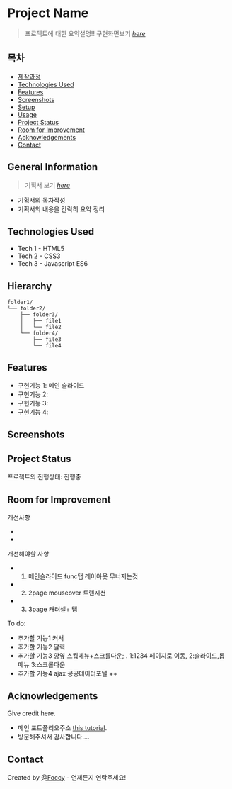 # Project Name

> 프로젝트에 대한 요약설명!!
> 구현화면보기 [_here_](https://foccy.github.io/project_1/)

## 목차

- [제작과정](#general-information)
- [Technologies Used](#technologies-used)
- [Features](#features)
- [Screenshots](#screenshots)
- [Setup](#setup)
- [Usage](#usage)
- [Project Status](#project-status)
- [Room for Improvement](#room-for-improvement)
- [Acknowledgements](#acknowledgements)
- [Contact](#contact)
<!-- * [License](#license) -->

## General Information

> 기획서 보기 [_here_](https://github.com/Foccy/project_1/blob/main/%EA%B8%B0%ED%9A%8D%EC%84%9C.pdf)

- 기획서의 목차작성
- 기획서의 내용을 간락히 요약 정리

## Technologies Used

<!-- 사용한 기술환경 (언어와 버전을 작성) -->

- Tech 1 - HTML5
- Tech 2 - CSS3
- Tech 3 - Javascript ES6

## Hierarchy

<!-- 가능할 경우 html 구조를 트리구조로 표현 -->

```text
folder1/
└── folder2/
    ├── folder3/
    │   ├── file1
    │   └── file2
    └── folder4/
        ├── file3
        └── file4
```

## Features

- 구현기능 1: 메인 슬라이드
- 구현기능 2:
- 구현기능 3:
- 구현기능 4:

## Screenshots

<!-- ![구현화면스크린샷](./img/screenshot.png) -->
<!-- If you have screenshots you'd like to share, include them here. -->

## Project Status

프로젝트의 진행상태: 진행중

## Room for Improvement

개선사항

-
-

개선해야할 사항

- 1. 메인슬라이드 func탭 레이아웃 무너지는것
- 2. 2page mouseover 트랜지션
- 3. 3page 캐러셀+ 탭

To do:

- 추가할 기능1 커서
- 추가할 기능2 달력
- 추가할 기능3 양옆 스킵메뉴+스크롤다운; . 1:1234 페이지로 이동, 2:슬라이드,톱메뉴 3:스크롤다운
- 추가할 기능4 ajax 공공데이터포털 ++

## Acknowledgements

Give credit here.

- 메인 포트폴리오주소 [this tutorial](https://www.example.com).
- 방문해주셔서 감사합니다....

## Contact

Created by [@Foccy](pouneun@naver.com) - 언제든지 연락주세요!

<!-- Optional -->
<!-- ## License -->
<!-- This project is open source and available under the [... License](). -->

<!-- You don't have to include all sections - just the one's relevant to your project -->

